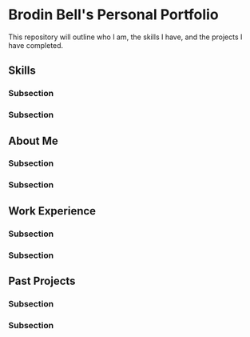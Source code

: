 #  **Brodin Bell's Personal Portfolio**

This repository will outline who I am, the skills I have, and the projects I have completed.

## **Skills**

### Subsection

### Subsection

## **About Me**

### Subsection

### Subsection

## **Work Experience**

### Subsection

### Subsection

## **Past Projects**

### Subsection

### Subsection
